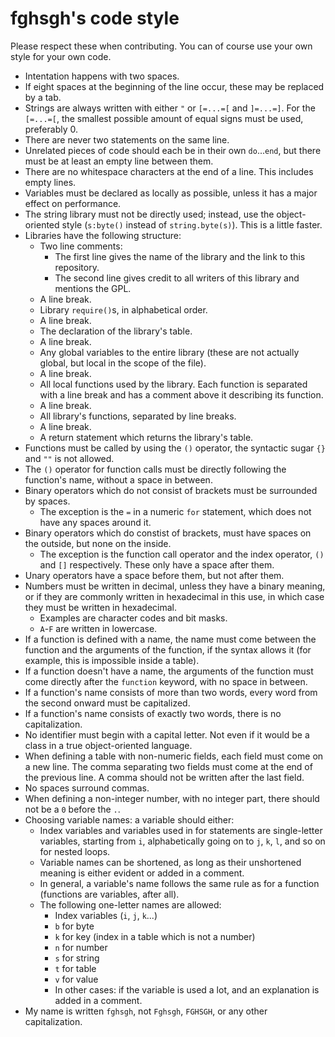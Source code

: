 # fghsgh's code style

Please respect these when contributing. You can of course use your own style for your own code.

- Intentation happens with two spaces.
- If eight spaces at the beginning of the line occur, these may be replaced by a tab.
- Strings are always written with either `"` or `[=...=[` and `]=...=]`. For the `[=...=[`, the smallest possible amount of equal signs must be used, preferably 0.
- There are never two statements on the same line.
- Unrelated pieces of code should each be in their own `do`...`end`, but there must be at least an empty line between them.
- There are no whitespace characters at the end of a line. This includes empty lines.
- Variables must be declared as locally as possible, unless it has a major effect on performance.
- The string library must not be directly used; instead, use the object-oriented style (`s:byte()` instead of `string.byte(s)`). This is a little faster.
- Libraries have the following structure:
  - Two line comments:
    - The first line gives the name of the library and the link to this repository.
    - The second line gives credit to all writers of this library and mentions the GPL.
  - A line break.
  - Library `require()`s, in alphabetical order.
  - A line break.
  - The declaration of the library's table.
  - A line break.
  - Any global variables to the entire library (these are not actually global, but local in the scope of the file).
  - A line break.
  - All local functions used by the library. Each function is separated with a line break and has a comment above it describing its function.
  - A line break.
  - All library's functions, separated by line breaks.
  - A line break.
  - A return statement which returns the library's table.
- Functions must be called by using the `()` operator, the syntactic sugar `{}` and `""` is not allowed.
- The `()` operator for function calls must be directly following the function's name, without a space in between.
- Binary operators which do not consist of brackets must be surrounded by spaces.
  - The exception is the `=` in a numeric `for` statement, which does not have any spaces around it.
- Binary operators which do constist of brackets, must have spaces on the outside, but none on the inside.
  - The exception is the function call operator and the index operator, `()` and `[]` respectively. These only have a space after them.
- Unary operators have a space before them, but not after them.
- Numbers must be written in decimal, unless they have a binary meaning, or if they are commonly written in hexadecimal in this use, in which case they must be written in hexadecimal.
  - Examples are character codes and bit masks.
  - `A`-`F` are written in lowercase.
- If a function is defined with a name, the name must come between the function and the arguments of the function, if the syntax allows it (for example, this is impossible inside a table).
- If a function doesn't have a name, the arguments of the function must come directly after the `function` keyword, with no space in between.
- If a function's name consists of more than two words, every word from the second onward must be capitalized.
- If a function's name consists of exactly two words, there is no capitalization.
- No identifier must begin with a capital letter. Not even if it would be a class in a true object-oriented language.
- When defining a table with non-numeric fields, each field must come on a new line. The comma separating two fields must come at the end of the previous line. A comma should not be written after the last field.
- No spaces surround commas.
- When defining a non-integer number, with no integer part, there should not be a `0` before the `.`.
- Choosing variable names: a variable should either:
  - Index variables and variables used in for statements are single-letter variables, starting from `i`, alphabetically going on to `j`, `k`, `l`, and so on for nested loops.
  - Variable names can be shortened, as long as their unshortened meaning is either evident or added in a comment.
  - In general, a variable's name follows the same rule as for a function (functions are variables, after all).
  - The following one-letter names are allowed:
    - Index variables (`i`, `j`, `k`...)
    - `b` for byte
    - `k` for key (index in a table which is not a number)
    - `n` for number
    - `s` for string
    - `t` for table
    - `v` for value
    - In other cases: if the variable is used a lot, and an explanation is added in a comment.
- My name is written `fghsgh`, not `Fghsgh`, `FGHSGH`, or any other capitalization.
